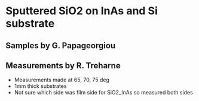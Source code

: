 # Sputtered SiO2 on InAs and Si substrate
## Samples by G. Papageorgiou
## Measurements by R. Treharne

* Measurements made at 65, 70, 75 deg
* 1mm thick substrates
* Not sure which side was film side for SiO2_InAs so measured both sides
